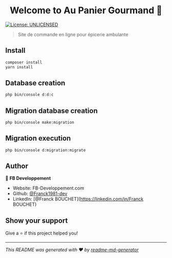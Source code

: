 <h1 align="center">Welcome to Au Panier Gourmand 👋</h1>
<p>
  <a href="#" target="_blank">
    <img alt="License: UNLICENSED" src="https://img.shields.io/badge/License-UNLICENSED-yellow.svg" />
  </a>
</p>

> Site de commande en ligne pour épicerie ambulante

## Install

```sh
composer install
yarn install
```

## Database creation

```sh
php bin/console d:d:c
```

## Migration database creation

```sh
php bin/console make:migration
```

## Migration execution

```sh
php bin/console d:migration:migrate
```

## Author

👤 **FB Developpement**

* Website: FB-Developpement.com
* Github: [@Franck1981-dev](https://github.com/ranck1981-dev)
* LinkedIn: [@Franck BOUCHET](https://linkedin.com/in/Franck BOUCHET)

## Show your support

Give a ⭐️ if this project helped you!

***
_This README was generated with ❤️ by [readme-md-generator](https://github.com/kefranabg/readme-md-generator)_